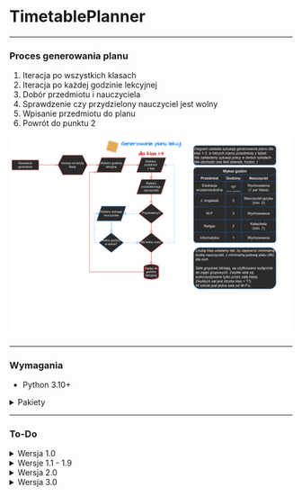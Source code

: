 # TimetablePlanner
---
### Proces generowania planu
1. Iteracja po wszystkich klasach
2. Iteracja po każdej godzinie lekcyjnej
3. Dobór przedmiotu i nauczyciela
4. Sprawdzenie czy przydzielony nauczyciel jest wolny
5. Wpisanie przedmiotu do planu
6. Powrót do punktu 2

![Schemat generowania planu lekcji](docs/Diagram.png)

---

### Wymagania
- Python 3.10+

<details>
<summary>Pakiety</summary>

```yml
about-time==3.1.1
alive-progress==2.4.1
grapheme==0.6.0
mysql-connector-python==8.0.31
protobuf==3.20.1
tabulate==0.9.0
```

</details>

---

### To-Do

<details>
<summary>Wersja 1.0</summary>

#### 1. Baza danych
> - [x] Tabele:
>   - [x] Nauczyciele
>   - [x] Przedmioty
>   - [x] Klasy
>   - [x] Sale
>   - [x] Plan lekcji
> - [x] Wprowadzenie zabezpieczeń przed idiotyczną zmianą danych / Walidacja danych
> - [x] MS Access -> SQL -> phpMyAdmin
> - [x] Dostęp z serwera
> - [x] Wprowadzenie samych danych

#### 2. Generator
> - [x] Generowanie planu na gotowych danych
> - [ ] Przydzielanie sali do klasy na bazie:
>   - [x] wolnych sal
>   - [ ] liczby osób
>   - [ ] sali "klasowej" aka sala przydzielona do danej klasy
> - [x] Przydzielenie nauczyciela do klasy na bazie etatu
> - [x] Przedmioty wychowawcy
>   - 0 = Dowolny nauczyciel przedmiotu
>   - 1 = Wychowawca
> - [x] Połączenie z bazą danych
> - [ ] Zapis danych tymczasowo jako XML/JSON
> - [ ] ~~Komunikacja przez PyScript~~

#### 3. Strona
> - [ ] Prototyp wyglądu strony na bazie placeholderowych tabelek
> - [ ] Panel wprowadzania danych do bazy (?)
> - [ ] Umożliwienie przeglądu danych z bazy
> - [ ] Połączenie z bazą danych
> - [ ] Wyświetlenie danych na czysto lub odczytanie z XML/JSON (?)
> - [ ] Wyświetlenie danych w tabeli
> - [ ] Panel wyboru
>   - [ ] Klasy
>   - [ ] Nauczyciela
>   - [ ] Sali

</details>

<details>
<summary>Wersje 1.1 - 1.9</summary>

> - [ ] Nauczyciele z więcej niż jednym przedmiotem
> - [ ] Automatyczne przydzielenie wychowawcy (opcjonalna funkcja)
> - [ ] Lekcje grupowe
> - [ ] Walidacja danych w sposób bardzo rozległy

</details>

<details>
<summary>Wersja 2.0</summary>

> - [ ] Rework wszystkiego bo dlaczego nie
> - [ ] Wsparcie roczników IV - VIII
> - [ ] Wsparcie klas ukierunkowanych
> - [ ] Etaty

</details>

<details>
<summary>Wersja 3.0</summary>

> - [ ] Wsparcie dla szkół średnich
> - [ ] Wersja w bardziej zoptymalizowanym języku (JS?)
> - [ ] Generator zastępstw

</details>